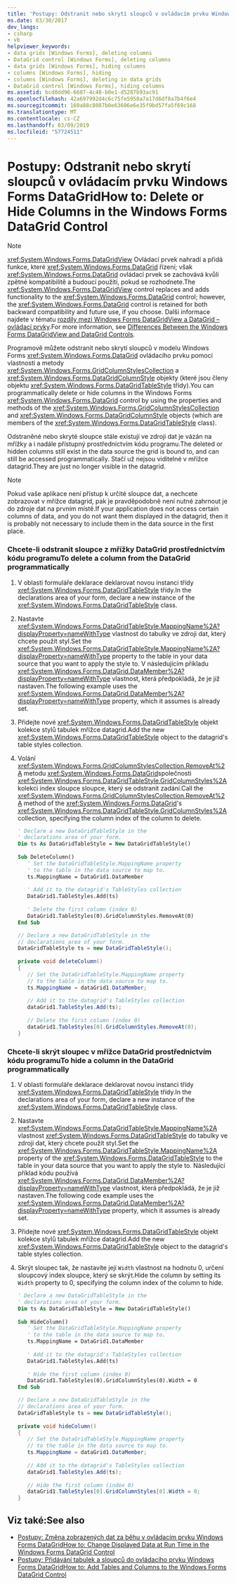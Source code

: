 ```yaml
---
title: 'Postupy: Odstranit nebo skrytí sloupců v ovládacím prvku Windows Forms DataGrid'
ms.date: 03/30/2017
dev_langs:
- csharp
- vb
helpviewer_keywords:
- data grids [Windows Forms], deleting columns
- DataGrid control [Windows Forms], deleting columns
- data grids [Windows Forms], hiding columns
- columns [Windows Forms], hiding
- columns [Windows Forms], deleting in data grids
- DataGrid control [Windows Forms], hiding columns
ms.assetid: bcd0dd96-6687-4c48-b0e1-d5287b93ac91
ms.openlocfilehash: 42a697992d4c6c75fe5958a7a17d6df8a7b4f6e4
ms.sourcegitcommit: 160a88c8087b0e63606e6e35f9bd57fa5f69c168
ms.translationtype: MT
ms.contentlocale: cs-CZ
ms.lasthandoff: 03/09/2019
ms.locfileid: "57724511"
---
```

# <a name="how-to-delete-or-hide-columns-in-the-windows-forms-datagrid-control"></a><span data-ttu-id="d3976-102">Postupy: Odstranit nebo skrytí sloupců v ovládacím prvku Windows Forms DataGrid</span><span class="sxs-lookup"><span data-stu-id="d3976-102">How to: Delete or Hide Columns in the Windows Forms DataGrid Control</span></span>
> [!NOTE]
>  <span data-ttu-id="d3976-103"><xref:System.Windows.Forms.DataGridView> Ovládací prvek nahradí a přidá funkce, které <xref:System.Windows.Forms.DataGrid> řízení; však <xref:System.Windows.Forms.DataGrid> ovládací prvek se zachovává kvůli zpětné kompatibilitě a budoucí použití, pokud se rozhodnete.</span><span class="sxs-lookup"><span data-stu-id="d3976-103">The <xref:System.Windows.Forms.DataGridView> control replaces and adds functionality to the <xref:System.Windows.Forms.DataGrid> control; however, the <xref:System.Windows.Forms.DataGrid> control is retained for both backward compatibility and future use, if you choose.</span></span> <span data-ttu-id="d3976-104">Další informace najdete v tématu [rozdíly mezi Windows Forms DataGridView a DataGrid – ovládací prvky](differences-between-the-windows-forms-datagridview-and-datagrid-controls.md).</span><span class="sxs-lookup"><span data-stu-id="d3976-104">For more information, see [Differences Between the Windows Forms DataGridView and DataGrid Controls](differences-between-the-windows-forms-datagridview-and-datagrid-controls.md).</span></span>  
  
 <span data-ttu-id="d3976-105">Programově můžete odstranit nebo skrytí sloupců v modelu Windows Forms <xref:System.Windows.Forms.DataGrid> ovládacího prvku pomocí vlastnosti a metody <xref:System.Windows.Forms.GridColumnStylesCollection> a <xref:System.Windows.Forms.DataGridColumnStyle> objekty (které jsou členy objektu <xref:System.Windows.Forms.DataGridTableStyle> třídy).</span><span class="sxs-lookup"><span data-stu-id="d3976-105">You can programmatically delete or hide columns in the Windows Forms <xref:System.Windows.Forms.DataGrid> control by using the properties and methods of the <xref:System.Windows.Forms.GridColumnStylesCollection> and <xref:System.Windows.Forms.DataGridColumnStyle> objects (which are members of the <xref:System.Windows.Forms.DataGridTableStyle> class).</span></span>  
  
 <span data-ttu-id="d3976-106">Odstraněné nebo skryté sloupce stále existují ve zdroji dat je vázán na mřížky a i nadále přístupný prostřednictvím kódu programu.</span><span class="sxs-lookup"><span data-stu-id="d3976-106">The deleted or hidden columns still exist in the data source the grid is bound to, and can still be accessed programmatically.</span></span> <span data-ttu-id="d3976-107">Stačí už nejsou viditelné v mřížce datagrid.</span><span class="sxs-lookup"><span data-stu-id="d3976-107">They are just no longer visible in the datagrid.</span></span>  
  
> [!NOTE]
>  <span data-ttu-id="d3976-108">Pokud vaše aplikace není přístup k určité sloupce dat, a nechcete zobrazovat v mřížce datagrid, pak je pravděpodobně není nutné zahrnout je do zdroje dat na prvním místě.</span><span class="sxs-lookup"><span data-stu-id="d3976-108">If your application does not access certain columns of data, and you do not want them displayed in the datagrid, then it is probably not necessary to include them in the data source in the first place.</span></span>  
  
### <a name="to-delete-a-column-from-the-datagrid-programmatically"></a><span data-ttu-id="d3976-109">Chcete-li odstranit sloupce z mřížky DataGrid prostřednictvím kódu programu</span><span class="sxs-lookup"><span data-stu-id="d3976-109">To delete a column from the DataGrid programmatically</span></span>  
  
1.  <span data-ttu-id="d3976-110">V oblasti formuláře deklarace deklarovat novou instanci třídy <xref:System.Windows.Forms.DataGridTableStyle> třídy.</span><span class="sxs-lookup"><span data-stu-id="d3976-110">In the declarations area of your form, declare a new instance of the <xref:System.Windows.Forms.DataGridTableStyle> class.</span></span>  
  
2.  <span data-ttu-id="d3976-111">Nastavte <xref:System.Windows.Forms.DataGridTableStyle.MappingName%2A?displayProperty=nameWithType> vlastnost do tabulky ve zdroji dat, který chcete použít styl.</span><span class="sxs-lookup"><span data-stu-id="d3976-111">Set the <xref:System.Windows.Forms.DataGridTableStyle.MappingName%2A?displayProperty=nameWithType> property to the table in your data source that you want to apply the style to.</span></span> <span data-ttu-id="d3976-112">V následujícím příkladu <xref:System.Windows.Forms.DataGrid.DataMember%2A?displayProperty=nameWithType> vlastnost, která předpokládá, že je již nastaven.</span><span class="sxs-lookup"><span data-stu-id="d3976-112">The following example uses the <xref:System.Windows.Forms.DataGrid.DataMember%2A?displayProperty=nameWithType> property, which it assumes is already set.</span></span>  
  
3.  <span data-ttu-id="d3976-113">Přidejte nové <xref:System.Windows.Forms.DataGridTableStyle> objekt kolekce stylů tabulek mřížce datagrid.</span><span class="sxs-lookup"><span data-stu-id="d3976-113">Add the new <xref:System.Windows.Forms.DataGridTableStyle> object to the datagrid's table styles collection.</span></span>  
  
4.  <span data-ttu-id="d3976-114">Volání <xref:System.Windows.Forms.GridColumnStylesCollection.RemoveAt%2A> metodu <xref:System.Windows.Forms.DataGrid>společnosti <xref:System.Windows.Forms.DataGridTableStyle.GridColumnStyles%2A> kolekci index sloupce sloupce, který se odstranit zadání.</span><span class="sxs-lookup"><span data-stu-id="d3976-114">Call the <xref:System.Windows.Forms.GridColumnStylesCollection.RemoveAt%2A> method of the <xref:System.Windows.Forms.DataGrid>'s <xref:System.Windows.Forms.DataGridTableStyle.GridColumnStyles%2A> collection, specifying the column index of the column to delete.</span></span>  
  
    ```vb  
    ' Declare a new DataGridTableStyle in the  
    ' declarations area of your form.  
    Dim ts As DataGridTableStyle = New DataGridTableStyle()  
  
    Sub DeleteColumn()  
       ' Set the DataGridTableStyle.MappingName property  
       ' to the table in the data source to map to.  
       ts.MappingName = DataGrid1.DataMember  
  
       ' Add it to the datagrid's TableStyles collection  
       DataGrid1.TableStyles.Add(ts)  
  
       ' Delete the first column (index 0)  
       DataGrid1.TableStyles(0).GridColumnStyles.RemoveAt(0)  
    End Sub  
    ```  
  
    ```csharp  
    // Declare a new DataGridTableStyle in the  
    // declarations area of your form.  
    DataGridTableStyle ts = new DataGridTableStyle();  
  
    private void deleteColumn()  
    {  
       // Set the DataGridTableStyle.MappingName property  
       // to the table in the data source to map to.  
       ts.MappingName = dataGrid1.DataMember;  
  
       // Add it to the datagrid's TableStyles collection  
       dataGrid1.TableStyles.Add(ts);  
  
       // Delete the first column (index 0)  
       dataGrid1.TableStyles[0].GridColumnStyles.RemoveAt(0);  
    }  
    ```  
  
### <a name="to-hide-a-column-in-the-datagrid-programmatically"></a><span data-ttu-id="d3976-115">Chcete-li skrýt sloupec v mřížce DataGrid prostřednictvím kódu programu</span><span class="sxs-lookup"><span data-stu-id="d3976-115">To hide a column in the DataGrid programmatically</span></span>  
  
1.  <span data-ttu-id="d3976-116">V oblasti formuláře deklarace deklarovat novou instanci třídy <xref:System.Windows.Forms.DataGridTableStyle> třídy.</span><span class="sxs-lookup"><span data-stu-id="d3976-116">In the declarations area of your form, declare a new instance of the <xref:System.Windows.Forms.DataGridTableStyle> class.</span></span>  
  
2.  <span data-ttu-id="d3976-117">Nastavte <xref:System.Windows.Forms.DataGridTableStyle.MappingName%2A> vlastnost <xref:System.Windows.Forms.DataGridTableStyle> do tabulky ve zdroji dat, který chcete použít styl.</span><span class="sxs-lookup"><span data-stu-id="d3976-117">Set the <xref:System.Windows.Forms.DataGridTableStyle.MappingName%2A> property of the <xref:System.Windows.Forms.DataGridTableStyle> to the table in your data source that you want to apply the style to.</span></span> <span data-ttu-id="d3976-118">Následující příklad kódu používá <xref:System.Windows.Forms.DataGrid.DataMember%2A?displayProperty=nameWithType> vlastnost, která předpokládá, že je již nastaven.</span><span class="sxs-lookup"><span data-stu-id="d3976-118">The following code example uses the <xref:System.Windows.Forms.DataGrid.DataMember%2A?displayProperty=nameWithType> property, which it assumes is already set.</span></span>  
  
3.  <span data-ttu-id="d3976-119">Přidejte nové <xref:System.Windows.Forms.DataGridTableStyle> objekt kolekce stylů tabulek mřížce datagrid.</span><span class="sxs-lookup"><span data-stu-id="d3976-119">Add the new <xref:System.Windows.Forms.DataGridTableStyle> object to the datagrid's table styles collection.</span></span>  
  
4.  <span data-ttu-id="d3976-120">Skrýt sloupec tak, že nastavíte její `Width` vlastnost na hodnotu 0, určení sloupcový index sloupce, který se skrýt.</span><span class="sxs-lookup"><span data-stu-id="d3976-120">Hide the column by setting its `Width` property to 0, specifying the column index of the column to hide.</span></span>  
  
    ```vb  
    ' Declare a new DataGridTableStyle in the  
    ' declarations area of your form.  
    Dim ts As DataGridTableStyle = New DataGridTableStyle()  
  
    Sub HideColumn()  
       ' Set the DataGridTableStyle.MappingName property  
       ' to the table in the data source to map to.  
       ts.MappingName = DataGrid1.DataMember  
  
       ' Add it to the datagrid's TableStyles collection  
       DataGrid1.TableStyles.Add(ts)  
  
       ' Hide the first column (index 0)  
       DataGrid1.TableStyles(0).GridColumnStyles(0).Width = 0  
    End Sub  
    ```  
  
    ```csharp  
    // Declare a new DataGridTableStyle in the  
    // declarations area of your form.  
    DataGridTableStyle ts = new DataGridTableStyle();  
  
    private void hideColumn()  
    {  
       // Set the DataGridTableStyle.MappingName property  
       // to the table in the data source to map to.  
       ts.MappingName = dataGrid1.DataMember;  
  
       // Add it to the datagrid's TableStyles collection  
       dataGrid1.TableStyles.Add(ts);  
  
       // Hide the first column (index 0)  
       dataGrid1.TableStyles[0].GridColumnStyles[0].Width = 0;  
    }  
    ```  
  
## <a name="see-also"></a><span data-ttu-id="d3976-121">Viz také:</span><span class="sxs-lookup"><span data-stu-id="d3976-121">See also</span></span>
- [<span data-ttu-id="d3976-122">Postupy: Změna zobrazených dat za běhu v ovládacím prvku Windows Forms DataGrid</span><span class="sxs-lookup"><span data-stu-id="d3976-122">How to: Change Displayed Data at Run Time in the Windows Forms DataGrid Control</span></span>](change-displayed-data-at-run-time-wf-datagrid-control.md)
- [<span data-ttu-id="d3976-123">Postupy: Přidávání tabulek a sloupců do ovládacího prvku Windows Forms DataGrid</span><span class="sxs-lookup"><span data-stu-id="d3976-123">How to: Add Tables and Columns to the Windows Forms DataGrid Control</span></span>](how-to-add-tables-and-columns-to-the-windows-forms-datagrid-control.md)
